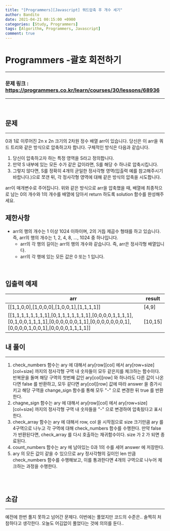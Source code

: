 ```yaml
---
title: "[Programmers][Javascript] 쿼드압축 후 개수 세기"
author: Bandito
date: 2021-04-21 00:15:00 +0900
categories: [Study, Programmers]
tags: [Algorithm, Programmers, Javascript]
comment: true
---
```

 
# Programmers -괄호 회전하기

***
### 문제 링크 : <https://programmers.co.kr/learn/courses/30/lessons/68936>

***

<br/>

## 문제
***

0과 1로 이루어진 2n x 2n 크기의 2차원 정수 배열 arr이 있습니다. 당신은 이 arr을 쿼드 트리와 같은 방식으로 압축하고자 합니다. 구체적인 방식은 다음과 같습니다.

1. 당신이 압축하고자 하는 특정 영역을 S라고 정의합니다.
2. 만약 S 내부에 있는 모든 수가 같은 값이라면, S를 해당 수 하나로 압축시킵니다.
3. 그렇지 않다면, S를 정확히 4개의 균일한 정사각형 영역(입출력 예를 참고해주시기 바랍니다.)으로 쪼갠 뒤, 각 정사각형 영역에 대해 같은 방식의 압축을 시도합니다.

arr이 매개변수로 주어집니다. 위와 같은 방식으로 arr을 압축했을 때, 배열에 최종적으로 남는 0의 개수와 1의 개수를 배열에 담아서 return 하도록 solution 함수를 완성해주세요.


## 제한사항
+ arr의 행의 개수는 1 이상 1024 이하이며, 2의 거듭 제곱수 형태를 하고 있습니다. 즉, arr의 행의 개수는 1, 2, 4, 8, ..., 1024 중 하나입니다.
    - arr의 각 행의 길이는 arr의 행의 개수와 같습니다. 즉, arr은 정사각형 배열입니다.
    - arr의 각 행에 있는 모든 값은 0 또는 1 입니다.


<br/>

## 입출력 예제

|arr|result|
|----|----|
|[[1,1,0,0],[1,0,0,0],[1,0,0,1],[1,1,1,1]]|[4,9]|
|[[1,1,1,1,1,1,1,1],[0,1,1,1,1,1,1,1],[0,0,0,0,1,1,1,1],[0,1,0,0,1,1,1,1],[0,0,0,0,0,0,1,1],[0,0,0,0,0,0,0,1],[0,0,0,0,1,0,0,1],[0,0,0,0,1,1,1,1]]|[10,15]|



## 내 풀이
***

1. check_numbers 함수는 ary 에 대해서 ary[row][col] 에서 ary[row+size][col+size] 까지의 정사각형 구역 내 숫자들이 모두 같은지를 체크하는 함수이다. 반복문을 돌며 해당 구역의 첫번째 값인 ary[col][row] 와 하나라도 다른 값이 나온다면 false 를 반환하고, 모두 같다면 ary[col][row] 값에 따라 answer 을 증가시키고 해당 구역을 change_sign 함수를 통해 모두 "-" 으로 변경한 뒤 true 를 반환한다.
2. chagne_sign 함수는 ary 에 대해서 ary[row][col] 에서 ary[row+size][col+size] 까지의 정사각형 구역 내 숫자들을 "-" 으로 변경하여 압축됬다고 표시한다.
3. check_array 함수는 ary 에 대해서 row, col 을 시작점으로 size 크기만큼 ary 를 4구역으로 나누고 각 구역에 대해 check_numbers 함수를 수행한다. 만약 false 가 반환된다면, check_array 를 다시 호출하는 재귀함수이다. size 가 2 가 되면 종료된다.
4. count_numbers 함수는 ary 에 남아있는 0과 1의 수를 세어 answer 에 저장한다.
5. ary 의 모든 값이 같을 수 있으므로 ary 정사각형의 길이인 len 만큼 check_numbers 함수를 수행해보고, 이를 통과한다면 4개의 구역으로 나누어 체크하는 과정을 수행한다.


<br/>

<script src="https://gist.github.com/Suppplier/a2d4149af458d4098b030b9401ec58f8.js"></script>

<br/>

## 소감
***

예전에 한번 풀지 못하고 넘어간 문제다. 이번에는 풀었지만 코드의 수준은.. 솔찍히 처참하다고 생각한다. 오늘도 어김없이 풀었다는 것에 의의를 둔다..

